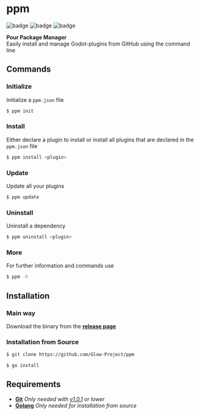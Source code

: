 # ppm

![badge](https://img.shields.io/github/license/Glow-Project/ppm)
![badge](https://img.shields.io/github/issues/Glow-Project/ppm)
![badge](https://img.shields.io/github/workflow/status/Glow-Project/ppm/Run%20tests?label=tests)

**Pour Package Manager** <br>
Easily install and manage Godot-plugins from GitHub using the command line

## Commands

### Initialize

Initialize a `ppm.json` file

```bash
$ ppm init
```

### Install

Either declare a plugin to install or install all plugins that are declared in the `ppm.json` file

```bash
$ ppm install <plugin>
```

### Update

Update all your plugins

```bash
$ ppm update
```

### Uninstall

Uninstall a dependency

```bash
$ ppm uninstall <plugin>
```

### More

For further information and commands use

```bash
$ ppm -h
```

## Installation

### Main way

Download the binary from the [**release page**](https://github.com/Glow-Project/ppm/releases)

### Installation from Source

```bash
$ git clone https://github.com/Glow-Project/ppm

$ go install
```

## Requirements

- [**Git**](https://git-scm.com/) _Only needed with [v1.0.1](https://github.com/Glow-Project/ppm/releases/tag/1.0.1) or lower_
- [**Golang**](https://golang.org/) _Only needed for installation from source_
